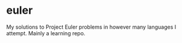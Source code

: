 euler
=====

My solutions to Project Euler problems in however many languages I attempt. Mainly a learning repo.
